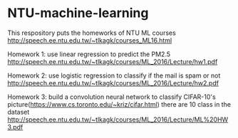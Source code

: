 # NTU-machine-learning
This respository puts the homeworks of NTU ML courses http://speech.ee.ntu.edu.tw/~tlkagk/courses_ML16.html

Homework 1: use linear regression to predict the PM2.5 http://speech.ee.ntu.edu.tw/~tlkagk/courses/ML_2016/Lecture/hw1.pdf

Homework 2: use logistic regression to classify if the mail is spam or not http://speech.ee.ntu.edu.tw/~tlkagk/courses/ML_2016/Lecture/hw2.pdf


Homework 3: build a convolution neural network to classify CIFAR-10's picture(https://www.cs.toronto.edu/~kriz/cifar.html)
  there are 10 class in the dataset
  http://speech.ee.ntu.edu.tw/~tlkagk/courses/ML_2016/Lecture/ML%20HW3.pdf
